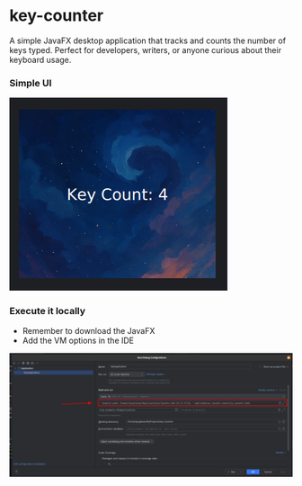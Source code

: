 # key-counter
A simple JavaFX desktop application that tracks and counts the number of keys typed. Perfect for developers, writers, or anyone curious about their keyboard usage.

### Simple UI 

![UI.png](UI.png)

### Execute it locally

- Remember to download the JavaFX
- Add the VM options in the IDE

![add-vm-options.png](add-vm-options.png)